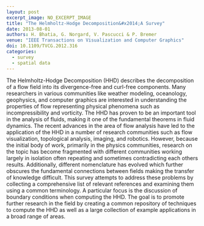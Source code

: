 ```yaml
---
layout: post
excerpt_image: NO_EXCERPT_IMAGE
title: "The Helmholtz-Hodge Decomposition&#x2014;A Survey"
date: 2013-08-01
authors: H. Bhatia, G. Norgard, V. Pascucci & P. Bremer
venue: "IEEE Transactions on Visualization and Computer Graphics"
doi: 10.1109/TVCG.2012.316
categories:
  - survey
  - spatial data
---
```

The Helmholtz-Hodge Decomposition (HHD) describes the decomposition of a flow field into its divergence-free and curl-free components. Many researchers in various communities like weather modeling, oceanology, geophysics, and computer graphics are interested in understanding the properties of flow representing physical phenomena such as incompressibility and vorticity. The HHD has proven to be an important tool in the analysis of fluids, making it one of the fundamental theorems in fluid dynamics. The recent advances in the area of flow analysis have led to the application of the HHD in a number of research communities such as flow visualization, topological analysis, imaging, and robotics. However, because the initial body of work, primarily in the physics communities, research on the topic has become fragmented with different communities working largely in isolation often repeating and sometimes contradicting each others results. Additionally, different nomenclature has evolved which further obscures the fundamental connections between fields making the transfer of knowledge difficult. This survey attempts to address these problems by collecting a comprehensive list of relevant references and examining them using a common terminology. A particular focus is the discussion of boundary conditions when computing the HHD. The goal is to promote further research in the field by creating a common repository of techniques to compute the HHD as well as a large collection of example applications in a broad range of areas.
